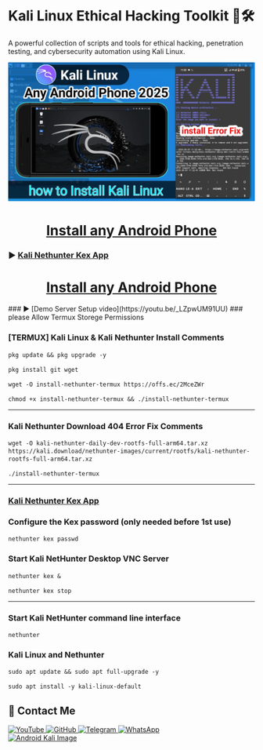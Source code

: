 # Kali Linux Ethical Hacking Toolkit 🔐🛠️

A powerful collection of scripts and tools for ethical hacking, penetration testing, and cybersecurity automation using Kali Linux.

<a href="https://youtu.be/_LZpwUM91UU" target="_blank">
  <img src="https://raw.githubusercontent.com/Masterdas/Kali-Linux/refs/heads/main/kali.jpg" alt="Android Kali Image">
</a>
<h1 align="center"><u>Install any Android Phone</u></h1>

### ▶️ [Kali Nethunter Kex App](https://firebasestorage.googleapis.com/v0/b/download-e5575.appspot.com/o/com.offsec.nethunter.kex-11407306.apk?alt=media&token=8a64eba2-723c-4bad-82fd-bc3988b7b72e)

<h1 align="center"><u>Install any Android Phone</u></h1>
### ▶️ [Demo Server Setup video](https://youtu.be/_LZpwUM91UU)
### please Allow Termux Storege Permissions 

### [TERMUX] Kali Linux & Kali Nethunter Install Comments

```
pkg update && pkg upgrade -y
```
```
pkg install git wget
```
```
wget -O install-nethunter-termux https://offs.ec/2MceZWr
```
```
chmod +x install-nethunter-termux && ./install-nethunter-termux
```
---
### Kali Nethunter Download 404 Error Fix Comments 
```
wget -O kali-nethunter-daily-dev-rootfs-full-arm64.tar.xz https://kali.download/nethunter-images/current/rootfs/kali-nethunter-rootfs-full-arm64.tar.xz
```
```
./install-nethunter-termux
```
---
### [Kali Nethunter Kex App](https://firebasestorage.googleapis.com/v0/b/download-e5575.appspot.com/o/com.offsec.nethunter.kex-11407306.apk?alt=media&token=8a64eba2-723c-4bad-82fd-bc3988b7b72e)
### Configure the Kex password (only needed before 1st use)
```
nethunter kex passwd
```
### Start Kali NetHunter Desktop VNC Server
```
nethunter kex &
```
```
nethunter kex stop
```
---
### Start Kali NetHunter command line interface
```
nethunter
```
### Kali Linux and Nethunter 
```
sudo apt update && sudo apt full-upgrade -y
```
```
sudo apt install -y kali-linux-default
```
## 📌 Contact Me  

<a href="https://youtube.com/@zerodarknexus">
  <img src="https://img.shields.io/badge/YouTube-FF0000?style=for-the-badge&logo=youtube&logoColor=white" alt="YouTube">
</a>  

<a href="https://github.com/Masterdas?tab=repositories">
  <img src="https://img.shields.io/badge/GitHub-000000?style=for-the-badge&logo=github&logoColor=white" alt="GitHub">
</a>  

<a href="https://t.me/ZeroHackNexus">
  <img src="https://img.shields.io/badge/Telegram-26A5E4?style=for-the-badge&logo=telegram&logoColor=white" alt="Telegram">
</a>  

<a href="https://chat.whatsapp.com/II35pNaN25rHqnUmqXK6ag">
  <img src="https://img.shields.io/badge/WhatsApp-25D366?style=for-the-badge&logo=whatsapp&logoColor=white" alt="WhatsApp">
</a>
<br>  
<a href="https://www.kali.org/docs/nethunter/nethunter-rootless/" target="_blank">
  <img src="https://www.kali.org/docs/nethunter/nethunter-rootless/020-NH-Rootless-KeX_s.png" alt="Android Kali Image">
</a>


